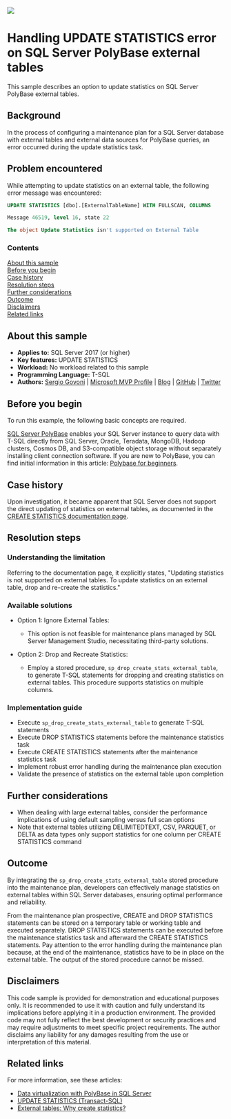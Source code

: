 <!-- Always leave the MS logo -->
![](https://github.com/microsoft/sql-server-samples/blob/master/media/solutions-microsoft-logo-small.png)

# Handling UPDATE STATISTICS error on SQL Server PolyBase external tables

This sample describes an option to update statistics on SQL Server PolyBase external tables.

## Background

In the process of configuring a maintenance plan for a SQL Server database with external tables and external data sources for PolyBase queries, an error occurred during the update statistics task.

## Problem encountered

While attempting to update statistics on an external table, the following error message was encountered:

```sql
UPDATE STATISTICS [dbo].[ExternalTableName] WITH FULLSCAN, COLUMNS

Message 46519, level 16, state 22

The object Update Statistics isn't supported on External Table
```

### Contents

[About this sample](#about-this-sample)<br/>
[Before you begin](#before-you-begin)<br/>
[Case history](#case-history)<br/>
[Resolution steps](#resolution-steps)<br/>
[Further considerations](#further-considerations)<br/>
[Outcome](#outcome)<br/>
[Disclaimers](#disclaimers)<br/>
[Related links](#related-links)<br/>

<a name=about-this-sample></a>

## About this sample

- **Applies to:** SQL Server 2017 (or higher)
- **Key features:** UPDATE STATISTICS
- **Workload:** No workload related to this sample
- **Programming Language:** T-SQL
- **Authors:** [Sergio Govoni](https://www.linkedin.com/in/sgovoni/) | [Microsoft MVP Profile](https://mvp.microsoft.com/mvp/profile/c7b770c0-3c9a-e411-93f2-9cb65495d3c4) | [Blog](https://segovoni.medium.com/) | [GitHub](https://github.com/segovoni) | [Twitter](https://twitter.com/segovoni)

<a name=before-you-begin></a>

## Before you begin

To run this example, the following basic concepts are required.

[SQL Server PolyBase](https://learn.microsoft.com/sql/relational-databases/polybase/polybase-guide?WT.mc_id=DP-MVP-4029181) enables your SQL Server instance to query data with T-SQL directly from SQL Server, Oracle, Teradata, MongoDB, Hadoop clusters, Cosmos DB, and S3-compatible object storage without separately installing client connection software. If you are new to PolyBase, you can find initial information in this article: [Polybase for beginners](https://techcommunity.microsoft.com/t5/sql-server-support-blog/polybase-for-beginners/ba-p/1075336).

<a name=case-history></a>

## Case history

Upon investigation, it became apparent that SQL Server does not support the direct updating of statistics on external tables, as documented in the [CREATE STATISTICS documentation page](https://learn.microsoft.com/sql/t-sql/statements/create-statistics-transact-sql?WT.mc_id=DP-MVP-4029181#limitations-and-restrictions).

<a name=resolution-steps></a>

## Resolution steps

### Understanding the limitation

Referring to the documentation page, it explicitly states, "Updating statistics is not supported on external tables. To update statistics on an external table, drop and re-create the statistics."

### Available solutions

* Option 1: Ignore External Tables:
  * This option is not feasible for maintenance plans managed by SQL Server Management Studio, necessitating third-party solutions.

* Option 2: Drop and Recreate Statistics:
  * Employ a stored procedure, `sp_drop_create_stats_external_table`, to generate T-SQL statements for dropping and creating statistics on external tables. This procedure supports statistics on multiple columns.

### Implementation guide

- Execute `sp_drop_create_stats_external_table` to generate T-SQL statements
- Execute DROP STATISTICS statements before the maintenance statistics task
- Execute CREATE STATISTICS statements after the maintenance statistics task
- Implement robust error handling during the maintenance plan execution
- Validate the presence of statistics on the external table upon completion

<a name=further-considerations></a>

## Further considerations

- When dealing with large external tables, consider the performance implications of using default sampling versus full scan options
- Note that external tables utilizing DELIMITEDTEXT, CSV, PARQUET, or DELTA as data types only support statistics for one column per CREATE STATISTICS command

<a name=outcome></a>

## Outcome

By integrating the `sp_drop_create_stats_external_table` stored procedure into the maintenance plan, developers can effectively manage statistics on external tables within SQL Server databases, ensuring optimal performance and reliability.

From the maintenance plan prospective, CREATE and DROP STATISTICS statements can be stored on a temporary table or working table and executed separately. DROP STATISTICS statements can be executed before the maintenance statistics task and afterward the CREATE STATISTICS statements. Pay attention to the error handling during the maintenance plan because, at the end of the maintenance, statistics have to be in place on the external table. The output of the stored procedure cannot be missed.

<a name=disclaimers></a>

## Disclaimers

This code sample is provided for demonstration and educational purposes only. It is recommended to use it with caution and fully understand its implications before applying it in a production environment. The provided code may not fully reflect the best development or security practices and may require adjustments to meet specific project requirements. The author disclaims any liability for any damages resulting from the use or interpretation of this material.

<a name=related-links></a>

## Related links
<!-- Links to more articles. Remember to delete "en-us" from the link path. -->

For more information, see these articles:

- [Data virtualization with PolyBase in SQL Server](https://learn.microsoft.com/sql/relational-databases/polybase/polybase-guide?WT.mc_id=DP-MVP-4029181)
- [UPDATE STATISTICS (Transact-SQL)](https://learn.microsoft.com/sql/t-sql/statements/update-statistics-transact-sql?WT.mc_id=DP-MVP-4029181)
- [External tables: Why create statistics?](https://learn.microsoft.com/answers/questions/978155/external-tables-why-create-statistics?WT.mc_id=DP-MVP-4029181)
